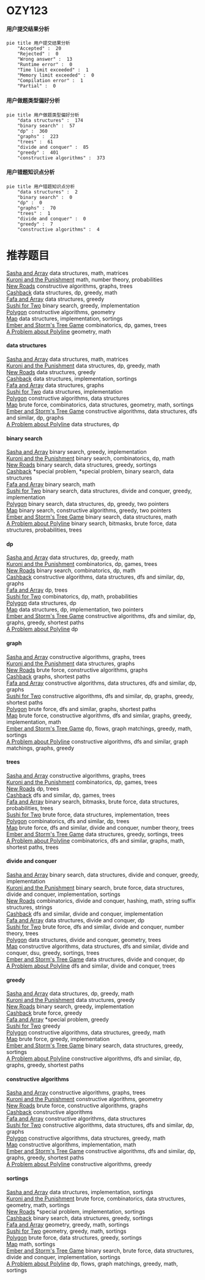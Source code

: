 # OZY123
<!-- tabs:start -->
#### **用户提交结果分析**

```mermaid
pie title 用户提交结果分析
    "Accepted" :  20
    "Rejected" :  0
    "Wrong answer" :  13
    "Runtime error" :  0
    "Time limit exceeded" :  1
    "Memory limit exceeded" :  0
    "Compilation error" :  1
    "Partial" :  0
```
#### **用户做题类型偏好分析**

```mermaid
pie title 用户做题类型偏好分析
    "data structures" :  174
    "binary search" :  57
    "dp" :  360
    "graphs" :  223
    "trees" :  61
    "divide and conquer" :  85
    "greedy" :  401
    "constructive algorithms" :  373
```
#### **用户错题知识点分析**

```mermaid
pie title 用户错题知识点分析
    "data structures" :  2
    "binary search" :  0
    "dp" :  0
    "graphs" :  70
    "trees" :  1
    "divide and conquer" :  0
    "greedy" :  7
    "constructive algorithms" :  4
```
<!-- tabs:end -->
# 推荐题目
[Sasha and Array](http://codeforces.com/problemset/problem/718/C)		data structures,
                        math,
                        matrices		  
[Kuroni and the Punishment](http://codeforces.com/problemset/problem/1305/F)		math,
                        number theory,
                        probabilities		  
[New Roads](http://codeforces.com/problemset/problem/746/G)		constructive algorithms,
                        graphs,
                        trees		  
[Cashback](http://codeforces.com/problemset/problem/940/E)		data structures,
                        dp,
                        greedy,
                        math		  
[Fafa and Array](http://codeforces.com/problemset/problem/935/F)		data structures,
                        greedy		  
[Sushi for Two](http://codeforces.com/problemset/problem/1138/A)		binary search,
                        greedy,
                        implementation		  
[Polygon](http://codeforces.com/problemset/problem/306/D)		constructive algorithms,
                        geometry		  
[Map](http://codeforces.com/problemset/problem/15/D)		data structures,
                        implementation,
                        sortings		  
[Ember and Storm's Tree Game](http://codeforces.com/problemset/problem/914/H)		combinatorics,
                        dp,
                        games,
                        trees		  
[A Problem about Polyline](http://codeforces.com/problemset/problem/578/A)		geometry,
                        math		  
<!-- tabs:start -->
#### **data structures**
[Sasha and Array](http://codeforces.com/problemset/problem/718/C)		data structures,
                        math,
                        matrices		  
[Kuroni and the Punishment](http://codeforces.com/problemset/problem/940/E)		data structures,
                        dp,
                        greedy,
                        math		  
[New Roads](http://codeforces.com/problemset/problem/935/F)		data structures,
                        greedy		  
[Cashback](http://codeforces.com/problemset/problem/15/D)		data structures,
                        implementation,
                        sortings		  
[Fafa and Array](http://codeforces.com/problemset/problem/702/E)		data structures,
                        graphs		  
[Sushi for Two](http://codeforces.com/problemset/problem/834/B)		data structures,
                        implementation		  
[Polygon](http://codeforces.com/problemset/problem/543/E)		constructive algorithms,
                        data structures		  
[Map](http://codeforces.com/problemset/problem/552/D)		brute force,
                        combinatorics,
                        data structures,
                        geometry,
                        math,
                        sortings		  
[Ember and Storm's Tree Game](https://codeforces.com/contest/841/problem/D)		constructive algorithms,
                        data structures,
                        dfs and similar,
                        dp,
                        graphs		  
[A Problem about Polyline](http://codeforces.com/problemset/problem/958/C3)		data structures,
                        dp		  
#### **binary search**
[Sasha and Array](http://codeforces.com/problemset/problem/1138/A)		binary search,
                        greedy,
                        implementation		  
[Kuroni and the Punishment](http://codeforces.com/problemset/problem/258/C)		binary search,
                        combinatorics,
                        dp,
                        math		  
[New Roads](http://codeforces.com/problemset/problem/567/D)		binary search,
                        data structures,
                        greedy,
                        sortings		  
[Cashback](http://codeforces.com/problemset/problem/1488/F)		*special problem,
                        *special problem,
                        binary search,
                        data structures		  
[Fafa and Array](http://codeforces.com/problemset/problem/1463/A)		binary search,
                        math		  
[Sushi for Two](https://codeforces.com/contest/1440/problem/E)		binary search,
                        data structures,
                        divide and conquer,
                        greedy,
                        implementation		  
[Polygon](http://codeforces.com/problemset/problem/1492/C)		binary search,
                        data structures,
                        dp,
                        greedy,
                        two pointers		  
[Map](http://codeforces.com/problemset/problem/1463/D)		binary search,
                        constructive algorithms,
                        greedy,
                        two pointers		  
[Ember and Storm's Tree Game](http://codeforces.com/problemset/problem/1490/G)		binary search,
                        data structures,
                        math		  
[A Problem about Polyline](http://codeforces.com/problemset/problem/1479/D)		binary search,
                        bitmasks,
                        brute force,
                        data structures,
                        probabilities,
                        trees		  
#### **dp**
[Sasha and Array](http://codeforces.com/problemset/problem/940/E)		data structures,
                        dp,
                        greedy,
                        math		  
[Kuroni and the Punishment](http://codeforces.com/problemset/problem/914/H)		combinatorics,
                        dp,
                        games,
                        trees		  
[New Roads](http://codeforces.com/problemset/problem/258/C)		binary search,
                        combinatorics,
                        dp,
                        math		  
[Cashback](https://codeforces.com/contest/841/problem/D)		constructive algorithms,
                        data structures,
                        dfs and similar,
                        dp,
                        graphs		  
[Fafa and Array](http://codeforces.com/problemset/problem/294/E)		dp,
                        trees		  
[Sushi for Two](http://codeforces.com/problemset/problem/1096/E)		combinatorics,
                        dp,
                        math,
                        probabilities		  
[Polygon](http://codeforces.com/problemset/problem/958/C3)		data structures,
                        dp		  
[Map](http://codeforces.com/problemset/problem/1196/D2)		data structures,
                        dp,
                        implementation,
                        two pointers		  
[Ember and Storm's Tree Game](http://codeforces.com/problemset/problem/1407/E)		constructive algorithms,
                        dfs and similar,
                        dp,
                        graphs,
                        greedy,
                        shortest paths		  
[A Problem about Polyline](http://codeforces.com/problemset/problem/1067/A)		dp		  
#### **graph**
[Sasha and Array](http://codeforces.com/problemset/problem/746/G)		constructive algorithms,
                        graphs,
                        trees		  
[Kuroni and the Punishment](http://codeforces.com/problemset/problem/702/E)		data structures,
                        graphs		  
[New Roads](http://codeforces.com/problemset/problem/402/C)		brute force,
                        constructive algorithms,
                        graphs		  
[Cashback](http://codeforces.com/problemset/problem/1482/F)		graphs,
                        shortest paths		  
[Fafa and Array](https://codeforces.com/contest/841/problem/D)		constructive algorithms,
                        data structures,
                        dfs and similar,
                        dp,
                        graphs		  
[Sushi for Two](http://codeforces.com/problemset/problem/1407/E)		constructive algorithms,
                        dfs and similar,
                        dp,
                        graphs,
                        greedy,
                        shortest paths		  
[Polygon](http://codeforces.com/problemset/problem/1005/F)		brute force,
                        dfs and similar,
                        graphs,
                        shortest paths		  
[Map](http://codeforces.com/problemset/problem/1487/C)		brute force,
                        constructive algorithms,
                        dfs and similar,
                        graphs,
                        greedy,
                        implementation,
                        math		  
[Ember and Storm's Tree Game](http://codeforces.com/problemset/problem/1437/C)		dp,
                        flows,
                        graph matchings,
                        greedy,
                        math,
                        sortings		  
[A Problem about Polyline](http://codeforces.com/problemset/problem/1470/D)		constructive algorithms,
                        dfs and similar,
                        graph matchings,
                        graphs,
                        greedy		  
#### **trees**
[Sasha and Array](http://codeforces.com/problemset/problem/746/G)		constructive algorithms,
                        graphs,
                        trees		  
[Kuroni and the Punishment](http://codeforces.com/problemset/problem/914/H)		combinatorics,
                        dp,
                        games,
                        trees		  
[New Roads](http://codeforces.com/problemset/problem/294/E)		dp,
                        trees		  
[Cashback](http://codeforces.com/problemset/problem/1404/B)		dfs and similar,
                        dp,
                        games,
                        trees		  
[Fafa and Array](http://codeforces.com/problemset/problem/1479/D)		binary search,
                        bitmasks,
                        brute force,
                        data structures,
                        probabilities,
                        trees		  
[Sushi for Two](http://codeforces.com/problemset/problem/1511/C)		brute force,
                        data structures,
                        implementation,
                        trees		  
[Polygon](http://codeforces.com/problemset/problem/1499/F)		combinatorics,
                        dfs and similar,
                        dp,
                        trees		  
[Map](http://codeforces.com/problemset/problem/1491/E)		brute force,
                        dfs and similar,
                        divide and conquer,
                        number theory,
                        trees		  
[Ember and Storm's Tree Game](http://codeforces.com/problemset/problem/1466/D)		data structures,
                        greedy,
                        sortings,
                        trees		  
[A Problem about Polyline](http://codeforces.com/problemset/problem/1495/D)		combinatorics,
                        dfs and similar,
                        graphs,
                        math,
                        shortest paths,
                        trees		  
#### **divide and conquer**
[Sasha and Array](https://codeforces.com/contest/1440/problem/E)		binary search,
                        data structures,
                        divide and conquer,
                        greedy,
                        implementation		  
[Kuroni and the Punishment](http://codeforces.com/problemset/problem/1461/D)		binary search,
                        brute force,
                        data structures,
                        divide and conquer,
                        implementation,
                        sortings		  
[New Roads](http://codeforces.com/problemset/problem/1466/G)		combinatorics,
                        divide and conquer,
                        hashing,
                        math,
                        string suffix structures,
                        strings		  
[Cashback](http://codeforces.com/problemset/problem/1490/D)		dfs and similar,
                        divide and conquer,
                        implementation		  
[Fafa and Array](https://codeforces.com/contest/1483/problem/C)		data structures,
                        divide and conquer,
                        dp		  
[Sushi for Two](http://codeforces.com/problemset/problem/1491/E)		brute force,
                        dfs and similar,
                        divide and conquer,
                        number theory,
                        trees		  
[Polygon](http://codeforces.com/problemset/problem/1303/G)		data structures,
                        divide and conquer,
                        geometry,
                        trees		  
[Map](http://codeforces.com/problemset/problem/1494/D)		constructive algorithms,
                        data structures,
                        dfs and similar,
                        divide and conquer,
                        dsu,
                        greedy,
                        sortings,
                        trees		  
[Ember and Storm's Tree Game](http://codeforces.com/problemset/problem/1482/E)		data structures,
                        divide and conquer,
                        dp		  
[A Problem about Polyline](http://codeforces.com/problemset/problem/566/C)		dfs and similar,
                        divide and conquer,
                        trees		  
#### **greedy**
[Sasha and Array](http://codeforces.com/problemset/problem/940/E)		data structures,
                        dp,
                        greedy,
                        math		  
[Kuroni and the Punishment](http://codeforces.com/problemset/problem/935/F)		data structures,
                        greedy		  
[New Roads](http://codeforces.com/problemset/problem/1138/A)		binary search,
                        greedy,
                        implementation		  
[Cashback](http://codeforces.com/problemset/problem/779/B)		brute force,
                        greedy		  
[Fafa and Array](http://codeforces.com/problemset/problem/1431/D)		*special problem,
                        greedy		  
[Sushi for Two](http://codeforces.com/problemset/problem/802/A)		greedy		  
[Polygon](http://codeforces.com/problemset/problem/1039/A)		constructive algorithms,
                        data structures,
                        greedy,
                        math		  
[Map](http://codeforces.com/problemset/problem/815/A)		brute force,
                        greedy,
                        implementation		  
[Ember and Storm's Tree Game](http://codeforces.com/problemset/problem/567/D)		binary search,
                        data structures,
                        greedy,
                        sortings		  
[A Problem about Polyline](http://codeforces.com/problemset/problem/1407/E)		constructive algorithms,
                        dfs and similar,
                        dp,
                        graphs,
                        greedy,
                        shortest paths		  
#### **constructive algorithms**
[Sasha and Array](http://codeforces.com/problemset/problem/746/G)		constructive algorithms,
                        graphs,
                        trees		  
[Kuroni and the Punishment](http://codeforces.com/problemset/problem/306/D)		constructive algorithms,
                        geometry		  
[New Roads](http://codeforces.com/problemset/problem/402/C)		brute force,
                        constructive algorithms,
                        graphs		  
[Cashback](http://codeforces.com/problemset/problem/877/C)		constructive algorithms		  
[Fafa and Array](http://codeforces.com/problemset/problem/543/E)		constructive algorithms,
                        data structures		  
[Sushi for Two](https://codeforces.com/contest/841/problem/D)		constructive algorithms,
                        data structures,
                        dfs and similar,
                        dp,
                        graphs		  
[Polygon](http://codeforces.com/problemset/problem/1039/A)		constructive algorithms,
                        data structures,
                        greedy,
                        math		  
[Map](http://codeforces.com/problemset/problem/11/A)		constructive algorithms,
                        implementation,
                        math		  
[Ember and Storm's Tree Game](http://codeforces.com/problemset/problem/1407/E)		constructive algorithms,
                        dfs and similar,
                        dp,
                        graphs,
                        greedy,
                        shortest paths		  
[A Problem about Polyline](http://codeforces.com/problemset/problem/1493/A)		constructive algorithms,
                        greedy		  
#### **sortings**
[Sasha and Array](http://codeforces.com/problemset/problem/15/D)		data structures,
                        implementation,
                        sortings		  
[Kuroni and the Punishment](http://codeforces.com/problemset/problem/552/D)		brute force,
                        combinatorics,
                        data structures,
                        geometry,
                        math,
                        sortings		  
[New Roads](http://codeforces.com/problemset/problem/769/A)		*special problem,
                        implementation,
                        sortings		  
[Cashback](http://codeforces.com/problemset/problem/567/D)		binary search,
                        data structures,
                        greedy,
                        sortings		  
[Fafa and Array](https://codeforces.com/contest/1496/problem/C)		geometry,
                        greedy,
                        math,
                        sortings		  
[Sushi for Two](http://codeforces.com/problemset/problem/1495/A)		geometry,
                        greedy,
                        math,
                        sortings		  
[Polygon](http://codeforces.com/problemset/problem/1497/A)		brute force,
                        data structures,
                        greedy,
                        sortings		  
[Map](http://codeforces.com/problemset/problem/1427/A)		math,
                        sortings		  
[Ember and Storm's Tree Game](http://codeforces.com/problemset/problem/1461/D)		binary search,
                        brute force,
                        data structures,
                        divide and conquer,
                        implementation,
                        sortings		  
[A Problem about Polyline](http://codeforces.com/problemset/problem/1437/C)		dp,
                        flows,
                        graph matchings,
                        greedy,
                        math,
                        sortings		  
<!-- tabs:end -->
